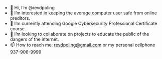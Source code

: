 - 👋 Hi, I’m @revdpoling
- 👀 I’m interested in keeping the average computer user safe from online preditors.
- 🌱 I’m currently attending Google Cybersecurity Professional Certificate course.
- 💞️ I’m looking to collaborate on projects to educate the public of the dangers of the internet.
- 📫 How to reach me: revdpoling@gmail.com or my personal cellphone 937-906-9999

<!---
revdpoling/revdpoling is a ✨ special ✨ repository because its `README.md` (this file) appears on your GitHub profile.
You can click the Preview link to take a look at your changes.
--->
